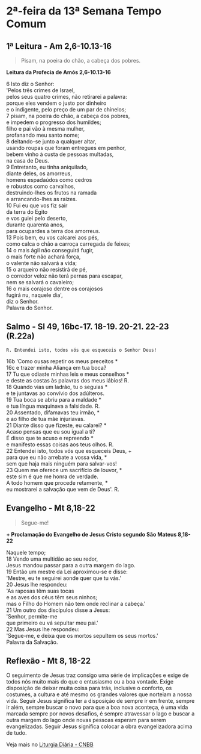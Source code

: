 # 2ª-feira da 13ª Semana Tempo Comum

## 1ª Leitura - Am 2,6-10.13-16

> Pisam, na poeira do chão, a cabeça dos pobres.

**Leitura da Profecia de Amós 2,6-10.13-16**

6 Isto diz o Senhor:   
 'Pelos três crimes de Israel,   
 pelos seus quatro crimes, não retirarei a palavra:   
 porque eles vendem o justo por dinheiro   
 e o indigente, pelo preço de um par de chinelos;   
7 pisam, na poeira do chão, a cabeça dos pobres,   
 e impedem o progresso dos humildes;   
 filho e pai vão à mesma mulher,   
 profanando meu santo nome;   
8 deitando-se junto a qualquer altar,   
 usando roupas que foram entregues em penhor,   
 bebem vinho à custa de pessoas multadas,   
 na casa de Deus.   
9 Entretanto, eu tinha aniquilado,   
 diante deles, os amorreus,   
 homens espadaúdos como cedros   
 e robustos como carvalhos,   
 destruindo-lhes os frutos na ramada   
 e arrancando-lhes as raízes.   
10 Fui eu que vos fiz sair   
 da terra do Egito   
 e vos guiei pelo deserto,   
 durante quarenta anos,   
 para ocupardes a terra dos amorreus.   
13 Pois bem, eu vos calcarei aos pés,   
 como calca o chão a carroça carregada de feixes;   
14 o mais ágil não conseguirá fugir,   
 o mais forte não achará força,   
 o valente não salvará a vida;   
15 o arqueiro não resistirá de pé,   
 o corredor veloz não terá pernas para escapar,   
 nem se salvará o cavaleiro;   
16 o mais corajoso dentre os corajosos   
 fugirá nu, naquele dia',   
 diz o Senhor.   
 Palavra do Senhor.

## Salmo - Sl 49, 16bc-17. 18-19. 20-21. 22-23 (R.22a)

`R. Entendei isto, todos vós que esqueceis o Senhor Deus!`

16b 'Como ousas repetir os meus preceitos *   
16c e trazer minha Aliança em tua boca?   
17 Tu que odiaste minhas leis e meus conselhos *   
 e deste as costas às palavras dos meus lábios! R.       
18 Quando vias um ladrão, tu o seguias *   
 e te juntavas ao convívio dos adúlteros.   
19 Tua boca se abriu para a maldade *   
 e tua língua maquinava a falsidade. R.       
20 Assentado, difamavas teu irmão, *   
 e ao filho de tua mãe injuriavas.   
21 Diante disso que fizeste, eu calarei? *   
 Acaso pensas que eu sou igual a ti?   
 É disso que te acuso e repreendo *   
 e manifesto essas coisas aos teus olhos. R.       
22 Entendei isto, todos vós que esqueceis Deus, +   
 para que eu não arrebate a vossa vida, *   
 sem que haja mais ninguém para salvar-vos!   
23 Quem me oferece um sacrifício de louvor, *   
 este sim é que me honra de verdade.   
 A todo homem que procede retamente, *   
 eu mostrarei a salvação que vem de Deus'. R.

## Evangelho - Mt 8,18-22

> Segue-me!

**+ Proclamação do Evangelho de Jesus Cristo segundo São Mateus  8,18-22**

Naquele tempo;   
18 Vendo uma multidão ao seu redor,   
 Jesus mandou passar para a outra margem do lago.   
19 Então um mestre da Lei aproximou-se e disse:   
 'Mestre, eu te seguirei aonde quer que tu vás.'   
20 Jesus lhe respondeu:   
 'As raposas têm suas tocas   
 e as aves dos céus têm seus ninhos;   
 mas o Filho do Homem não tem onde reclinar a cabeça.'   
21 Um outro dos discípulos disse a Jesus:   
 'Senhor, permite-me   
 que primeiro eu vá sepultar meu pai.'   
22 Mas Jesus lhe respondeu:   
 'Segue-me, e deixa que os mortos sepultem os seus mortos.'   
 Palavra da Salvação.

## Reflexão - Mt 8, 18-22

O seguimento de Jesus traz consigo uma série de implicações e exige de todos nós muito mais do que o entusiasmo ou a boa vontade. Exige disposição de deixar muita coisa para trás, inclusive o conforto, os costumes, a cultura e até mesmo os grandes valores que norteiam a nossa vida. Seguir Jesus significa ter a disposição de sempre ir em frente, sempre ir além, sempre buscar o novo para que a boa nova aconteça, é uma vida marcada sempre por novos desafios, é sempre atravessar o lago e buscar a outra margem do lago onde novas pessoas esperam para serem evangelizadas. Seguir Jesus significa colocar a obra evangelizadora acima de tudo.

Veja mais no [Liturgia Diária - CNBB](http://liturgiadiaria.cnbb.org.br/app/user/user/UserView.php?ano=2016&mes=6&dia=27)